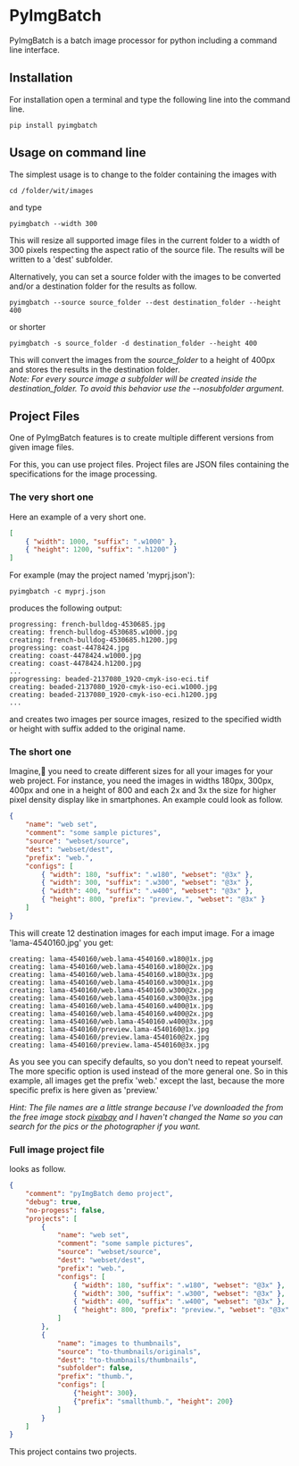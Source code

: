 # PyImgBatch

PyImgBatch is a batch image processor for python including a command line interface.

## Installation
For installation open a terminal and type the following line into the command line.

```
pip install pyimgbatch
```

## Usage on command line

The simplest usage is to change to the folder containing the images with

```
cd /folder/wit/images
```
and type 

```
pyimgbatch --width 300
```
This will resize all supported image files in the current folder to a width of 300 pixels respecting the aspect ratio of the source file. The results will be written to a 'dest' subfolder.

Alternatively, you can set a source folder with the images to be converted and/or a destination folder for the results as follow.

```
pyimgbatch --source source_folder --dest destination_folder --height 400
```
or shorter
```
pyimgbatch -s source_folder -d destination_folder --height 400
```
This will convert the images from the *source_folder* to a height of 400px and stores the results in the destination folder.  
*Note: For every source image a subfolder will be created inside the destination_folder. To avoid this behavior use the --nosubfolder argument.*

## Project Files
One of PyImgBatch features is to create multiple different versions from given image files. 

For this, you can use project files. Project files are JSON files containing the specifications for the image processing. 

### The very short one

Here an example of a very short one.

```json
[
    { "width": 1000, "suffix": ".w1000" },
    { "height": 1200, "suffix": ".h1200" }
]
```
For example (may the project named 'myprj.json'):
```
pyimgbatch -c myprj.json
```
produces the following output:
```
progressing: french-bulldog-4530685.jpg
creating: french-bulldog-4530685.w1000.jpg
creating: french-bulldog-4530685.h1200.jpg
progressing: coast-4478424.jpg
creating: coast-4478424.w1000.jpg
creating: coast-4478424.h1200.jpg
...
pprogressing: beaded-2137080_1920-cmyk-iso-eci.tif
creating: beaded-2137080_1920-cmyk-iso-eci.w1000.jpg
creating: beaded-2137080_1920-cmyk-iso-eci.h1200.jpg
...
```
and creates two images per source images, resized to the specified width or height with suffix added to the original name. 

### The short one

Imagine, you need to create different sizes for all your images for your web project. For instance, you need the images in widths 180px, 300px, 400px and one in a height of 800 and each 2x and 3x the size for higher pixel density display like in smartphones.
An example could look as follow.

```JSON
{
    "name": "web set",
    "comment": "some sample pictures",
    "source": "webset/source",
    "dest": "webset/dest",
    "prefix": "web.",
    "configs": [
        { "width": 180, "suffix": ".w180", "webset": "@3x" },
        { "width": 300, "suffix": ".w300", "webset": "@3x" },
        { "width": 400, "suffix": ".w400", "webset": "@3x" },
        { "height": 800, "prefix": "preview.", "webset": "@3x" }
    ]
}
```
This will create 12 destination images for each imput image. For a image 'lama-4540160.jpg' you get:

```
creating: lama-4540160/web.lama-4540160.w180@1x.jpg
creating: lama-4540160/web.lama-4540160.w180@2x.jpg
creating: lama-4540160/web.lama-4540160.w180@3x.jpg
creating: lama-4540160/web.lama-4540160.w300@1x.jpg
creating: lama-4540160/web.lama-4540160.w300@2x.jpg
creating: lama-4540160/web.lama-4540160.w300@3x.jpg
creating: lama-4540160/web.lama-4540160.w400@1x.jpg
creating: lama-4540160/web.lama-4540160.w400@2x.jpg
creating: lama-4540160/web.lama-4540160.w400@3x.jpg
creating: lama-4540160/preview.lama-4540160@1x.jpg
creating: lama-4540160/preview.lama-4540160@2x.jpg
creating: lama-4540160/preview.lama-4540160@3x.jpg
```

As you see you can specify defaults, so you don't need to repeat yourself.
The more specific option is used instead of the more general one. So in this example, all images get the prefix 'web.' except the last, because the more specific prefix is here given as 'preview.'

*Hint: The file names are a little strange because I've downloaded the from the free image stock [pixabay](https://pixabay.com) and I haven't changed the Name so you can search for the pics or the photographer if you want.*

### Full image project file

looks as follow.

```JSON
{
    "comment": "pyImgBatch demo project",
    "debug": true,
    "no-progess": false,
    "projects": [
        {
            "name": "web set",
            "comment": "some sample pictures",
            "source": "webset/source",
            "dest": "webset/dest",
            "prefix": "web.",
            "configs": [
                { "width": 180, "suffix": ".w180", "webset": "@3x" },
                { "width": 300, "suffix": ".w300", "webset": "@3x" },
                { "width": 400, "suffix": ".w400", "webset": "@3x" },
                { "height": 800, "prefix": "preview.", "webset": "@3x" }
            ]
        },
        {
            "name": "images to thumbnails",
            "source": "to-thumbnails/originals",
            "dest": "to-thumbnails/thumbnails",
            "subfolder": false,
            "prefix": "thumb.",
            "configs": [
                {"height": 300}, 
                {"prefix": "smallthumb.", "height": 200}
            ]
        }
    ]
}
```

This project contains two projects. 